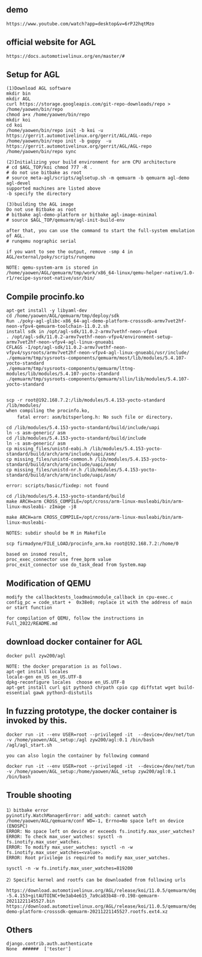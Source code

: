 ## demo

	https://www.youtube.com/watch?app=desktop&v=6rPJ2hqtMzo

## official website for AGL

	https://docs.automotivelinux.org/en/master/#

## Setup for AGL

	(1)Download AGL software
	mkdir bin
	mkdir AGL
	curl https://storage.googleapis.com/git-repo-downloads/repo > /home/yaowen/bin/repo
	chmod a+x /home/yaowen/bin/repo
	mkdir koi
	cd koi
	/home/yaowen/bin/repo init -b koi -u https://gerrit.automotivelinux.org/gerrit/AGL/AGL-repo
	/home/yaowen/bin/repo init -b guppy  -u https://gerrit.automotivelinux.org/gerrit/AGL/AGL-repo
	/home/yaowen/bin/repo sync

	(2)Initializing your build environment for arm CPU architecture
	# cd $AGL_TOP/koi chmod 777 -R .
	# do not use bitbake as root
	# source meta-agl/scripts/aglsetup.sh -m qemuarm -b qemuarm agl-demo agl-devel
	supported machines are listed above
	-b specify the directory

	(3)building the AGL image
	Do not use Bitbake as root
	# bitbake agl-demo-platform or bitbake agl-image-minimal
	# source $AGL_TOP/qemuarm/agl-init-build-env

	after that, you can use the command to start the full-system emulation of AGL.
	# runqemu nographic serial 

	if you want to see the output, remove -smp 4 in AGL/external/poky/scripts/runqemu

	NOTE: qemu-system-arm is stored in /home/yaowen/AGL/qemuarm/tmp/work/x86_64-linux/qemu-helper-native/1.0-r1/recipe-sysroot-native/usr/bin/


## Compile procinfo.ko

	apt-get install -y libyaml-dev
	cd /home/yaowen/AGL/qemuarm/tmp/deploy/sdk
	Run ./poky-agl-glibc-x86_64-agl-demo-platform-crosssdk-armv7vet2hf-neon-vfpv4-qemuarm-toolchain-11.0.2.sh
	install sdk in /opt/agl-sdk/11.0.2-armv7vethf-neon-vfpv4
	. /opt/agl-sdk/11.0.2-armv7vethf-neon-vfpv4/environment-setup-armv7vet2hf-neon-vfpv4-agl-linux-gnueabi
	CFLAGS -I/opt/agl-sdk/11.0.2-armv7vethf-neon-vfpv4/sysroots/armv7vet2hf-neon-vfpv4-agl-linux-gnueabi/usr/include/
	./qemuarm/tmp/sysroots-components/qemuarm/most/lib/modules/5.4.107-yocto-standard
	./qemuarm/tmp/sysroots-components/qemuarm/lttng-modules/lib/modules/5.4.107-yocto-standard
	./qemuarm/tmp/sysroots-components/qemuarm/sllin/lib/modules/5.4.107-yocto-standard


	scp -r root@192.168.7.2:/lib/modules/5.4.153-yocto-standard /lib/modules/
	when compiling the procinfo.ko,
		fatal error: asm/bitsperlong.h: No such file or directory， 

	cd /lib/modules/5.4.153-yocto-standard/build/include/uapi
	ln -s asm-generic/ asm
	cd /lib/modules/5.4.153-yocto-standard/build/include
	ln -s asm-generic/ asm
	cp missing_files/unistd-eabi.h /lib/modules/5.4.153-yocto-standard/build/arch/arm/include/uapi/asm/
	cp missing_files/unistd-common.h /lib/modules/5.4.153-yocto-standard/build/arch/arm/include/uapi/asm/
	cp missing_files/unistd-nr.h /lib/modules/5.4.153-yocto-standard/build/arch/arm/include/uapi/asm/

	error: scripts/basic/fixdep: not found

	cd /lib/modules/5.4.153-yocto-standard/build
	make ARCH=arm CROSS_COMPILE=/opt/cross/arm-linux-musleabi/bin/arm-linux-musleabi- zImage -j8

	make ARCH=arm CROSS_COMPILE=/opt/cross/arm-linux-musleabi/bin/arm-linux-musleabi-

	NOTES: subdir should be M in Makefile

	scp firmadyne/FILE_LOAD/procinfo_arm.ko root@192.168.7.2:/home/0

	based on insmod result,
	proc_exec_connector use free_bprm value
	proc_exit_connector use do_task_dead from System.map


## Modification of QEMU
	modify the callbacktests_loadmainmodule_callback in cpu-exec.c
 	config_pc = code_start +  0x38e0; replace it with the address of main or start function

 	for compilation of QEMU, follow the instructions in Full_2022/README.md


## download docker container for AGL

	docker pull zyw200/agl

	NOTE: the docker preparation is as follows.
	apt-get install locales
	locale-gen en_US en_US.UTF-8
	dpkg-reconfigure locales  choose en_US.UTF-8
	apt-get install curl git python3 chrpath cpio cpp diffstat wget build-essential gawk python3-distutils

## In fuzzing prototype, the docker container is invoked by this.
	docker run -it --env USER=root --privileged -it  --device=/dev/net/tun -v /home/yaowen/AGL_setup:/agl zyw200/agl:0.1 /bin/bash /agl/agl_start.sh

	you can also login the container by following command

	docker run -it --env USER=root --privileged -it  --device=/dev/net/tun -v /home/yaowen/AGL_setup:/home/yaowen/AGL_setup zyw200/agl:0.1 /bin/bash



## Trouble shooting

	1）bitbake error
	pyinotify.WatchManagerError: add_watch: cannot watch /home/yaowen/AGL/qemuarm/conf WD=-1, Errno=No space left on device (ENOSPC)
	ERROR: No space left on device or exceeds fs.inotify.max_user_watches?
	ERROR: To check max_user_watches: sysctl -n fs.inotify.max_user_watches.
	ERROR: To modify max_user_watches: sysctl -n -w fs.inotify.max_user_watches=<value>.
	ERROR: Root privilege is required to modify max_user_watches.

	sysctl -n -w fs.inotify.max_user_watches=819200

	2）Specific kernel and rootfs can be downloaded from following urls

	https://download.automotivelinux.org/AGL/release/koi/11.0.5/qemuarm/deploy/images/qemuarm/zImage--5.4.153+gitAUTOINC+9e3ab4e615_7a9ca83b48-r0.198-qemuarm-20211221145527.bin
	https://download.automotivelinux.org/AGL/release/koi/11.0.5/qemuarm/deploy/images/qemuarm/agl-demo-platform-crosssdk-qemuarm-20211221145527.rootfs.ext4.xz


## Others
	
	django.contrib.auth.authenticate
	None  ######  ['tester']



